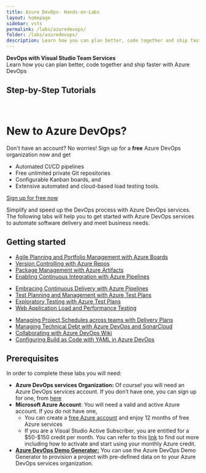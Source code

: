 ```yaml
---
title: Azure DevOps- Hands-on-Labs
layout: homepage
sidebar: vsts
permalink: /labs/azuredevops/
folder: /labs/azuredevops/
description: Learn how you can plan better, code together and ship faster with Azure DevOps
---
```

<div class="vstsMain">
   <div class="productcolmain">
      <div class="pageheader">
         <b>DevOps with Visual Studio Team Services</b> 
      </div>
      <div class="herotext2">
         Learn how you can plan better, code together and ship faster with Azure DevOps
      </div>
   </div>
</div>

## Step-by-Step Tutorials
<div class="col-sm-10" style="padding-top:20px">
   <h1>New to Azure DevOps?</h1>
   <div style="margin-top:2px">
      Don't have an account? No worries! Sign up for a <b>free</b> Azure DevOps organization now and get
      <ul class="tick">
         <li>Automated CI/CD pipelines</li>
         <li>Free unlimited private Git repositories</li>
         <li>Configurable Kanban boards, and </li>
         <li>Extensive automated and cloud-based load testing tools.</li>
      </ul>
   </div>
   <a href="https://go.microsoft.com/fwlink/?LinkId=2014881" class="launch-hol" role="button" target="_blank" onclick="pageTracker._trackEvent('SignUp', 'Click', 'New User SignUp');" style="
      align-self:  right;"><span class="lab-details">Sign up for free now</span></a>
</div>
</div>
</div>
<div class="tab-content bg-color-wit-mlr">
<div id="services-labs" class="container tab-pane active">
<div class="col-sm-12">
   <!--h2 class="pading-t-10">Azure DevOps Services</h2--> 
   <div>
      <p>Simplify and speed up the DevOps process with Azure DevOps services. The following labs will help you to get started with Azure DevOps services to automate software delivery and meet business needs.</p>
   </div>
</div>
<div class="col-sm-12">
   <h2>Getting started</h2>
   <div class="row equal-height-columns">
      <div class="col-sm-4 col-xs-12">
         <div class="bg-color-grey equal-height-column mar-left-40">
            <ul>
               <li><a href="/labs/azuredevops/agile/" class="barleft">Agile Planning and Portfolio Management with Azure Boards </a></li>
               <li><a href="/labs/azuredevops/git/" class="barleft">Version Controlling with Azure Repos  </a></li>
               <li><a href="/labs/azuredevops/packagemanagement/" class="barleft">Package Management with Azure Artifacts</a></li>
               <li><a href="/labs/azuredevops/continuousintegration/" class="barleft">Enabling Continuous Integration with Azure Pipelines</a></li>
            </ul>
         </div>
      </div>
      <div class="col-sm-4 col-xs-12">
         <div class="bg-color-grey equal-height-column mar-left-40">
            <ul>
               <li><a href="/labs/azuredevops/continuousdeployment/" class="barleft">Embracing Continuous Delivery with Azure Pipelines</a></li>
               <li><a href="/labs/azuredevops/testmanagement/" class="barleft">Test Planning and Management with Azure Test Plans</a></li>
               <li><a href="/labs/azuredevops/exploratorytesting/" class="barleft">Exploratory Testing with Azure Test Plans</a></li>
               <li><a href="/labs/azuredevops/load/" class="barleft">Web Application Load and Performance Testing</a></li>
            </ul>
         </div>
      </div>
      <div class="col-sm-4 col-xs-12">
         <div class="bg-color-grey equal-height-column mar-left-40">
            <ul>
               <li><a href="/labs/azuredevops/deliveryplans/" class="barleft">Managing Project Schedules across teams with Delivery Plans</a></li>
               <li><a href="/labs/azuredevops/sonarcloud/" class="barleft">Managing Technical Debt with Azure DevOps and SonarCloud</a></li>
               <li><a href="/labs/azuredevops/wiki/" class="barleft">Collaborating with Azure DevOps Wiki</a></li>
               <li><a href="/labs/azuredevops/yaml/" class="barleft">Configuring Build as Code with YAML in Azure DevOps</a></li>
            </ul>
         </div>
      </div>
   </div>
</div>
<div class="col-sm-12">
   <h2>Prerequisites</h2>
   In order to complete these labs you will need:
   <ul>
      <li>
         <strong>Azure DevOps services Organization:</strong> Of course! you will need an Azure DevOps services account. If you don’t have one, you can sign up for one, from <a href="https://www.visualstudio.com/" target="_blank">here</a>
      </li>
      <li>
         <strong>Microsoft Azure Account</strong>: You will need a valid and active Azure account. If you do not have one, 
         <ul>
            <li>
               You can create a <a href="https://azure.microsoft.com/en-us/free/" target="_blank">free Azure account</a> and enjoy 12 months of free Azure services
            </li>
            <li>
               If you are a Visual Studio Active Subscriber, you are entitled for a $50-$150 credit per month. You can refer to this <a href="https://azure.microsoft.com/en-us/pricing/member-offers/msdn-benefits-details/" target="_blank">link</a> to find out more including how to activate and start using your monthly Azure credit.
            </li>
         </ul>
      </li>
      <li>
         <a href="https://vstsdemogenerator.azurewebsites.net" target="_blank"><strong>Azure DevOps Demo Generator:</strong></a> You can use the Azure DevOps Demo Generator to provision a project with pre-defined data on to your Azure DevOps services organization.
      </li>
   </ul>
</div>